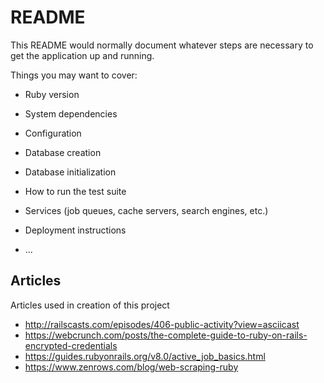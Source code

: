 # README

This README would normally document whatever steps are necessary to get the
application up and running.

Things you may want to cover:

* Ruby version

* System dependencies

* Configuration

* Database creation

* Database initialization

* How to run the test suite

* Services (job queues, cache servers, search engines, etc.)

* Deployment instructions

* ...

## Articles
Articles used in creation of this project
* http://railscasts.com/episodes/406-public-activity?view=asciicast
* https://webcrunch.com/posts/the-complete-guide-to-ruby-on-rails-encrypted-credentials
* https://guides.rubyonrails.org/v8.0/active_job_basics.html   
* https://www.zenrows.com/blog/web-scraping-ruby